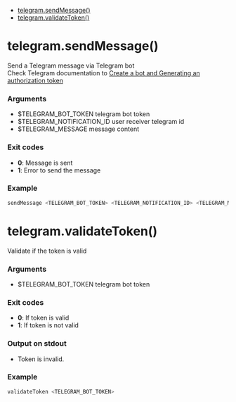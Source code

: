 * [telegram.sendMessage()](#telegramsendmessage)
* [telegram.validateToken()](#telegramvalidatetoken)


# telegram.sendMessage()

Send a Telegram message via Telegram bot  
Check Telegram documentation to [Create a bot and Generating an authorization token](https://core.telegram.org/bots#6-botfather)

### Arguments

* $TELEGRAM_BOT_TOKEN telegram bot token
* $TELEGRAM_NOTIFICATION_ID user receiver telegram id
* $TELEGRAM_MESSAGE message content

### Exit codes

* **0**: Message is sent
* **1**: Error to send the message

### Example

```bash
sendMessage <TELEGRAM_BOT_TOKEN> <TELEGRAM_NOTIFICATION_ID> <TELEGRAM_MESSAGE>
```

# telegram.validateToken()

Validate if the token is valid

### Arguments

* $TELEGRAM_BOT_TOKEN telegram bot token

### Exit codes

* **0**: If token is valid
* **1**: If token is not valid

### Output on stdout

* Token is invalid.

### Example

```bash
validateToken <TELEGRAM_BOT_TOKEN>
```

